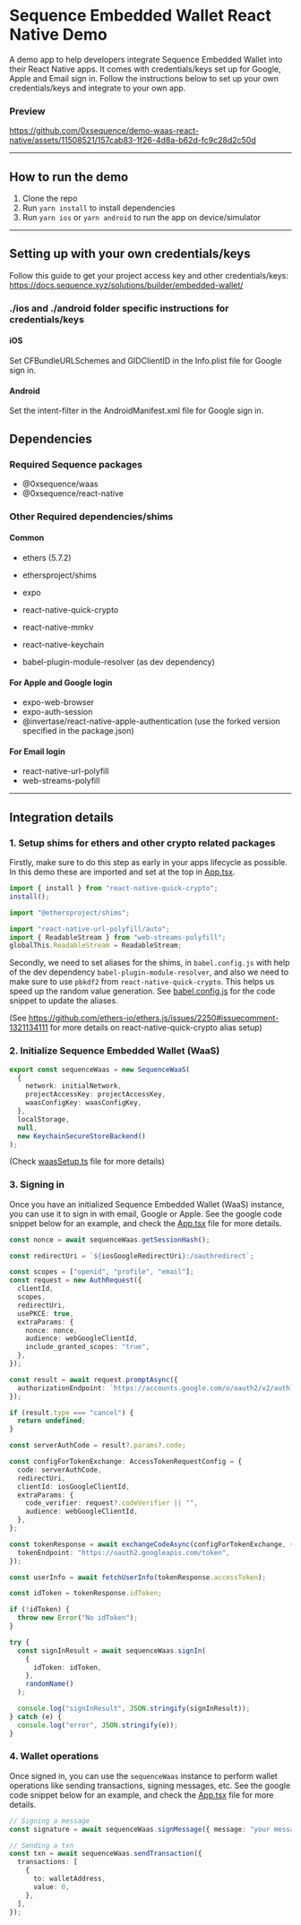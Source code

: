 # Sequence Embedded Wallet React Native Demo

A demo app to help developers integrate Sequence Embedded Wallet into their React Native apps. It comes with credentials/keys set up for Google, Apple and Email sign in. Follow the instructions below to set up your own credentials/keys and integrate to your own app.

### Preview

https://github.com/0xsequence/demo-waas-react-native/assets/11508521/157cab83-1f26-4d8a-b62d-fc9c28d2c50d

---

## How to run the demo

1. Clone the repo
2. Run `yarn install` to install dependencies
3. Run `yarn ios` or `yarn android` to run the app on device/simulator

---

## Setting up with your own credentials/keys

Follow this guide to get your project access key and other credentials/keys: https://docs.sequence.xyz/solutions/builder/embedded-wallet/

### ./ios and ./android folder specific instructions for credentials/keys

#### iOS

Set CFBundleURLSchemes and GIDClientID in the Info.plist file for Google sign in.

#### Android

Set the intent-filter in the AndroidManifest.xml file for Google sign in.

## Dependencies

### Required Sequence packages

- @0xsequence/waas
- @0xsequence/react-native

### Other Required dependencies/shims

#### Common

- ethers (5.7.2)
- ethersproject/shims
- expo
- react-native-quick-crypto
- react-native-mmkv
- react-native-keychain

- babel-plugin-module-resolver (as dev dependency)

#### For Apple and Google login

- expo-web-browser
- expo-auth-session
- @invertase/react-native-apple-authentication (use the forked version specified in the package.json)

#### For Email login

- react-native-url-polyfill
- web-streams-polyfill

---

## Integration details

### 1. Setup shims for ethers and other crypto related packages

Firstly, make sure to do this step as early in your apps lifecycle as possible. In this demo these are imported and set at the top in [App.tsx](./App.tsx).

```ts
import { install } from "react-native-quick-crypto";
install();

import "@ethersproject/shims";

import "react-native-url-polyfill/auto";
import { ReadableStream } from "web-streams-polyfill";
globalThis.ReadableStream = ReadableStream;
```

Secondly, we need to set aliases for the shims, in `babel.config.js` with help of the dev dependency `babel-plugin-module-resolver`, and also we need to make sure to use `pbkdf2` from `react-native-quick-crypto`. This helps us speed up the random value generation. See [babel.config.js](./babel.config.js) for the code snippet to update the aliases.

(See https://github.com/ethers-io/ethers.js/issues/2250#issuecomment-1321134111 for more details on react-native-quick-crypto alias setup)

### 2. Initialize Sequence Embedded Wallet (WaaS)

```ts
export const sequenceWaas = new SequenceWaaS(
  {
    network: initialNetwork,
    projectAccessKey: projectAccessKey,
    waasConfigKey: waasConfigKey,
  },
  localStorage,
  null,
  new KeychainSecureStoreBackend()
);
```

(Check [waasSetup.ts](./waasSetup.ts) file for more details)

### 3. Signing in

Once you have an initialized Sequence Embedded Wallet (WaaS) instance, you can use it to sign in with email, Google or Apple. See the google code snippet below for an example, and check the [App.tsx](./App.tsx) file for more details.

```ts
const nonce = await sequenceWaas.getSessionHash();

const redirectUri = `${iosGoogleRedirectUri}:/oauthredirect`;

const scopes = ["openid", "profile", "email"];
const request = new AuthRequest({
  clientId,
  scopes,
  redirectUri,
  usePKCE: true,
  extraParams: {
    nonce: nonce,
    audience: webGoogleClientId,
    include_granted_scopes: "true",
  },
});

const result = await request.promptAsync({
  authorizationEndpoint: `https://accounts.google.com/o/oauth2/v2/auth`,
});

if (result.type === "cancel") {
  return undefined;
}

const serverAuthCode = result?.params?.code;

const configForTokenExchange: AccessTokenRequestConfig = {
  code: serverAuthCode,
  redirectUri,
  clientId: iosGoogleClientId,
  extraParams: {
    code_verifier: request?.codeVerifier || "",
    audience: webGoogleClientId,
  },
};

const tokenResponse = await exchangeCodeAsync(configForTokenExchange, {
  tokenEndpoint: "https://oauth2.googleapis.com/token",
});

const userInfo = await fetchUserInfo(tokenResponse.accessToken);

const idToken = tokenResponse.idToken;

if (!idToken) {
  throw new Error("No idToken");
}

try {
  const signInResult = await sequenceWaas.signIn(
    {
      idToken: idToken,
    },
    randomName()
  );

  console.log("signInResult", JSON.stringify(signInResult));
} catch (e) {
  console.log("error", JSON.stringify(e));
}
```

### 4. Wallet operations

Once signed in, you can use the `sequenceWaas` instance to perform wallet operations like sending transactions, signing messages, etc. See the google code snippet below for an example, and check the [App.tsx](./App.tsx) file for more details.

```ts
// Signing a message
const signature = await sequenceWaas.signMessage({ message: "your message" });

// Sending a txn
const txn = await sequenceWaas.sendTransaction({
  transactions: [
    {
      to: walletAddress,
      value: 0,
    },
  ],
});
```
